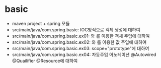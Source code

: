 # basic
- maven project + spring 모듈
- src/main/java/com.spring.basic: IOC방식으로 객체 생성에 대하여
- src/main/java/com.spring.basic.ex01: <property>와 <constructor-arg>를 이용한 객체 주입에 대하여
- src/main/java/com.spring.basic.ex02: <property>와 <constructor-arg>를 이용한 값 주입에 대하여
-  src/main/java/com.spring.basic.ex03: scope="prototype"에 대하여
-  src/main/java/com.spring.basic.ex04: 자동주입 어노테이션 @Autowired @Quailifier @Resource에 대하여
